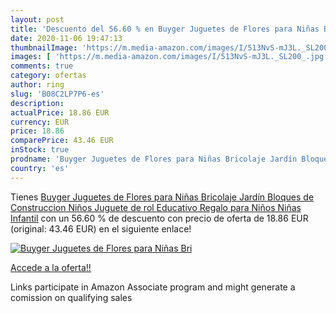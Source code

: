 ```yaml
---
layout: post
title: 'Descuento del 56.60 % en Buyger Juguetes de Flores para Niñas Bri'
date: 2020-11-06 19:47:13
thumbnailImage: 'https://m.media-amazon.com/images/I/513NvS-mJ3L._SL200_.jpg'
images: [ 'https://m.media-amazon.com/images/I/513NvS-mJ3L._SL200_.jpg' ]
comments: true
category: ofertas
author: ring
slug: 'B08C2LP7P6-es'
description:
actualPrice: 18.86 EUR
currency: EUR
price: 18.86
comparePrice: 43.46 EUR
inStock: true
prodname: 'Buyger Juguetes de Flores para Niñas Bricolaje Jardín Bloques de Construccion Niños Juguete de rol Educativo Regalo para Niños Niñas Infantil'
country: 'es'
---
```


Tienes [Buyger Juguetes de Flores para Niñas Bricolaje Jardín Bloques de Construccion Niños Juguete de rol Educativo Regalo para Niños Niñas Infantil](https://www.amazon.es/dp/B08C2LP7P6/?tag=tolees-21) con un 56.60 % de descuento con precio de oferta de 18.86 EUR (original: 43.46 EUR) en el siguiente enlace!

[![Buyger Juguetes de Flores para Niñas Bri](https://m.media-amazon.com/images/I/513NvS-mJ3L._SL200_.jpg)](https://www.amazon.es/dp/B08C2LP7P6/?tag=tolees-21)

[Accede a la oferta!!](https://www.amazon.es/dp/B08C2LP7P6/?tag=tolees-21)

Links participate in Amazon Associate program and might generate a comission on qualifying sales


